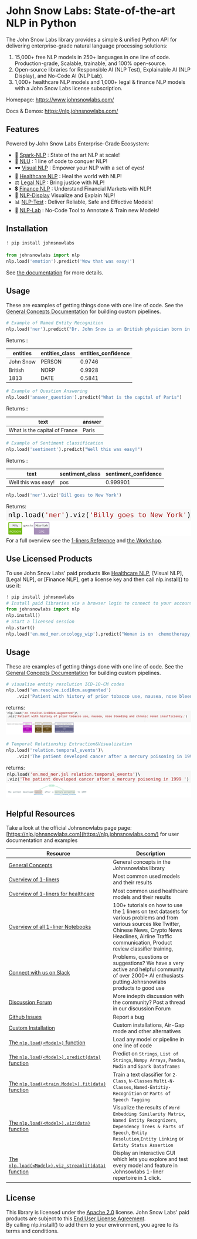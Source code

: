 # John Snow Labs: State-of-the-art NLP in Python

The John Snow Labs library provides a simple & unified Python API for delivering enterprise-grade natural language processing solutions:
1. 15,000+ free NLP models in 250+ languages in one line of code. Production-grade, Scalable, trainable, and 100% open-source.
2. Open-source libraries for Responsible AI (NLP Test), Explainable AI (NLP Display), and No-Code AI (NLP Lab).
3. 1,000+ healthcare NLP models and 1,000+ legal & finance NLP models with a John Snow Labs license subscription.

Homepage: https://www.johnsnowlabs.com/

Docs & Demos: https://nlp.johnsnowlabs.com/


## Features

Powered by John Snow Labs Enterprise-Grade Ecosystem:

- 🚀 [Spark-NLP](https://www.johnsnowlabs.com/spark-nlp/) :  State of the art NLP at scale!
- 🤖 [NLU](https://github.com/JohnSnowLabs/nlu) : 1 line of code to conquer NLP!
- 🕶 [Visual NLP](https://www.johnsnowlabs.com/visual-nlp/) : Empower your NLP with a set of eyes!
- 💊 [Healthcare NLP](https://www.johnsnowlabs.com/healthcare-nlp/) :  Heal the world with NLP!
- ⚖ [Legal NLP](https://www.johnsnowlabs.com/legal-nlp/) : Bring justice with NLP!
- 💲 [Finance NLP](https://www.johnsnowlabs.com/finance-nlp/) : Understand Financial Markets with NLP!
- 🎨 [NLP-Display](https://github.com/JohnSnowLabs/spark-nlp-display)  Visualize and Explain NLP!
- 📊 [NLP-Test](https://github.com/JohnSnowLabs/nlptest) : Deliver Reliable, Safe and Effective Models!
- 🔬 [NLP-Lab](https://www.johnsnowlabs.com/nlp-lab/) : No-Code Tool to Annotate & Train new Models!

## Installation

```python
! pip install johnsnowlabs

from johnsnowlabs import nlp
nlp.load('emotion').predict('Wow that was easy!')

```

See [the documentation](https://nlp.johnsnowlabs.com/docs/en/install) for more details.



## Usage

These are examples of getting things done with one line of code.
See the [General Concepts Documentation](https://nlp.johnsnowlabs.com/docs/en/concepts) for building custom pipelines.

```python
# Example of Named Entity Recognition
nlp.load('ner').predict("Dr. John Snow is an British physician born in 1813")
```

Returns :

| entities  | entities_class | entities_confidence | 
|-----------|----------------|:--------------------|
| John Snow | PERSON         | 0.9746              | 
| British   | NORP           | 0.9928              | 
| 1813      | DATE           | 0.5841              | 

```python
# Example of Question Answering 
nlp.load('answer_question').predict("What is the capital of Paris")
```

Returns :

| text                          | answer | 
|-------------------------------|--------|
| What is the capital of France | Paris  | 

```python
# Example of Sentiment classification
nlp.load('sentiment').predict("Well this was easy!")
```

Returns :

| text                | sentiment_class | sentiment_confidence | 
|---------------------|-----------------|:---------------------|
| Well this was easy! | pos             | 0.999901             | 


```python
nlp.load('ner').viz('Bill goes to New York')
```
Returns:    
![ner_viz_opensource](docs/assets/images/readme/ner_viz_opensource.png)
For a full overview see the [1-liners Reference](https://nlp.johnsnowlabs.com/docs/en/examples) and [the Workshop](https://github.com/JohnSnowLabs/spark-nlp-workshop).


## Use Licensed Products

To use John Snow Labs' paid products like [Healthcare NLP](https://www.johnsnowlabs.com/healthcare-nlp), [Visual NLP], [Legal NLP], or [Finance NLP], get a license key and then call nlp.install() to use it:



```python
! pip install johnsnowlabs
# Install paid libraries via a browser login to connect to your account
from johnsnowlabs import nlp
nlp.install()
# Start a licensed session
nlp.start()
nlp.load('en.med_ner.oncology_wip').predict("Woman is on  chemotherapy, carboplatin 300 mg/m2.")
```

## Usage 

These are examples of getting things done with one line of code.
See the [General Concepts Documentation](https://nlp.johnsnowlabs.com/docs/en/concepts) for building custom pipelines.


```python
# visualize entity resolution ICD-10-CM codes 
nlp.load('en.resolve.icd10cm.augmented')
    .viz('Patient with history of prior tobacco use, nausea, nose bleeding and chronic renal insufficiency.')
```
returns:        
![ner_viz_opensource](docs/assets/images/readme/ner_viz_oncology.png)



```python
# Temporal Relationship Extraction&Visualization
nlp.load('relation.temporal_events')\
    .viz('The patient developed cancer after a mercury poisoning in 1999 ')
```
returns:
![relationv_viz](docs/assets/images/readme/relationv_viz.png)

## Helpful Resources
Take a look at the official Johnsnowlabs page page: [https://nlp.johnsnowlabs.com](https://nlp.johnsnowlabs.com/)  for user documentation and examples


| Resource                                                                                                            |                                Description|
|----------------------------------------------------------------------------------------------------------------------|-------------------------------------------|
| [General Concepts](https://nlu.johnsnowlabs.com/docs/en/concepts)                                                    | General concepts in the Johnsnowlabs library
| [Overview of 1-liners](https://nlu.johnsnowlabs.com/docs/en/examples)                                                | Most common used models and their results
| [Overview of 1-liners for healthcare](https://nlu.johnsnowlabs.com/docs/en/examples_hc)                              | Most common used healthcare models and their results 
| [Overview of all 1-liner Notebooks](https://nlu.johnsnowlabs.com/docs/en/notebooks)                                  | 100+ tutorials on how to use the 1 liners on text datasets for various problems and from various sources like Twitter, Chinese News, Crypto News Headlines, Airline Traffic communication, Product review classifier training,
| [Connect with us on Slack](https://join.slack.com/t/spark-nlp/shared_invite/zt-lutct9gm-kuUazcyFKhuGY3_0AMkxqA)      | Problems, questions or suggestions? We have a  very active and helpful community of over 2000+ AI enthusiasts putting Johnsnowlabs products to good use
| [Discussion Forum](https://github.com/JohnSnowLabs/spark-nlp/discussions)                                            | More indepth discussion with the community? Post a thread in our discussion Forum
| [Github Issues](https://github.com/JohnSnowLabs/nlu/issues)                                                          | Report a bug
| [Custom Installation](https://nlu.johnsnowlabs.com/docs/en/install_advanced)                                         | Custom installations, Air-Gap mode and other alternatives   
| [The `nlp.load(<Model>)` function](https://nlu.johnsnowlabs.com/docs/en/load_api)                                    | Load any model or pipeline in one line of code
| [The `nlp.load(<Model>).predict(data)`  function](https://nlu.johnsnowlabs.com/docs/en/predict_api)                  | Predict on  `Strings`, `List of Strings`, `Numpy Arrays`, `Pandas`, `Modin` and  `Spark Dataframes`
| [The `nlp.load(<train.Model>).fit(data)`  function](https://nlu.johnsnowlabs.com/docs/en/training)                   | Train a text classifier for  `2-Class`, `N-Classes` `Multi-N-Classes`, `Named-Entitiy-Recognition` or `Parts of Speech Tagging`
| [The `nlp.load(<Model>).viz(data)`  function](https://nlu.johnsnowlabs.com/docs/en/viz_examples)                     | Visualize the results of `Word Embedding Similarity Matrix`, `Named Entity Recognizers`, `Dependency Trees & Parts of Speech`, `Entity Resolution`,`Entity Linking` or `Entity Status Assertion` 
| [The `nlp.load(<Model>).viz_streamlit(data)`  function](https://nlu.johnsnowlabs.com/docs/en/streamlit_viz_examples) | Display an interactive GUI which lets you explore and test every model and feature in Johnsowlabs 1-liner repertoire in 1 click.


## License
This library is licensed under the [Apache 2.0](https://github.com/JohnSnowLabs/johnsnowlabs/blob/main/LICENSE) license.
John Snow Labs' paid products are subject to this [End User License Agreement](https://www.johnsnowlabs.com/health-nlp-spark-ocr-libraries-eula/).        
By calling nlp.install() to add them to your environment, you agree to its terms and conditions.


